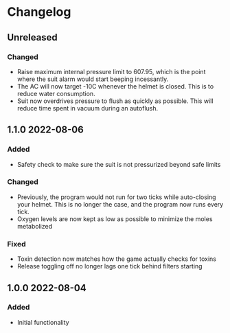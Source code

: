 # Changelog

## Unreleased

### Changed
- Raise maximum internal pressure limit to 607.95, which is the point where the suit alarm would start beeping incessantly.
- The AC will now target -10C whenever the helmet is closed. This is to reduce water consumption.
- Suit now overdrives pressure to flush as quickly as possible. This will reduce time spent in vacuum during an autoflush.

## 1.1.0 2022-08-06

### Added
- Safety check to make sure the suit is not pressurized beyond safe limits

### Changed
- Previously, the program would not run for two ticks while auto-closing your helmet. This is no longer the case, and the program now runs every tick.
- Oxygen levels are now kept as low as possible to minimize the moles metabolized

### Fixed
- Toxin detection now matches how the game actually checks for toxins
- Release toggling off no longer lags one tick behind filters starting

## 1.0.0 2022-08-04

### Added
- Initial functionality
